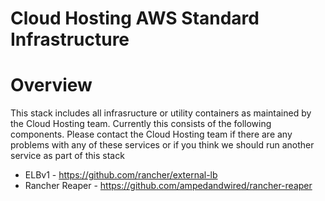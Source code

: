 Cloud Hosting AWS Standard Infrastructure
==================================

# Overview
This stack includes all infrasructure or utility containers as maintained by the Cloud Hosting team. Currently this consists of the following components. Please contact the Cloud Hosting team if there are any problems with any of these services or if you think we should run another service as part of this stack

* ELBv1 - https://github.com/rancher/external-lb
* Rancher Reaper - https://github.com/ampedandwired/rancher-reaper